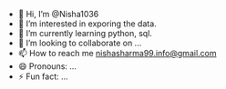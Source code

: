 - 👋 Hi, I’m @Nisha1036
- 👀 I’m interested in exporing the data.
- 🌱 I’m currently learning python, sql.
- 💞️ I’m looking to collaborate on ...
- 📫 How to reach me nishasharma99.info@gmail.com
- 😄 Pronouns: ...
- ⚡ Fun fact: ...

<!--Passionate data analyst. with expertise in front-end technologies like HTML, CSS, and JavaScript, and back-end technologies like Node.js and MongoDB. Always eager to learn and take on new challenges in the tech world..
--->
